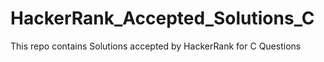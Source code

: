 # HackerRank_Accepted_Solutions_C
This repo contains Solutions accepted by HackerRank for C Questions
